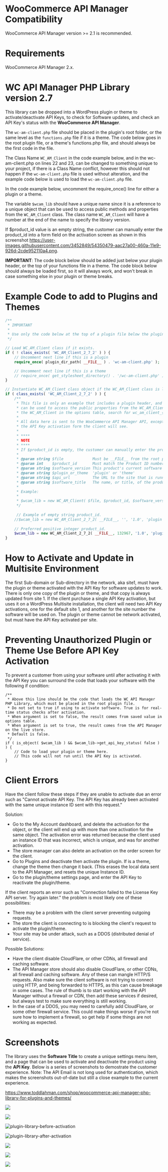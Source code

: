 WooCommerce API Manager Compatibility
==========================

WooCommerce API Manager version >= 2.1 is recommended.

Requirements
============

 WooCommerce API Manager 2.x.

WC API Manager PHP Library version 2.7
==========================

This library can be dropped into a WordPress plugin or theme to activate/deactivate API Keys, to check for Software updates, and check an API Key's status with the **WooCommerce API Manager**.

The ```wc-am-client.php``` file should be placed in the plugin's root folder, or the same level as the ```functions.php``` file if it is a theme. The code below goes in the root plugin file, or a theme's functions.php file, and should always be the first code in the file.

The Class Name ```WC_AM_Client``` in the code example below, and in the wc-am-client.php on lines 22 and 23, can be changed to something unique to your project, if there is a Class Name conflict, however this should not happen if the ```wc-am-client.php``` file is used without alteration, and the example code below is used to load the ```wc-am-client.php``` file.

In the code example below, uncomment the require_once() line for either a plugin or a theme.

The variable ```$wcam_lib``` should have a unique name since it is a reference to a unique object that can be used to access public methods and properties from the ```WC_AM_Client``` class. The class name ```WC_AM_Client``` will have a number at the end of the name to specify the library version.

If $product_id value is an empty string, the customer can manually enter the product_id into a form field on the activation screen as shown in this screenshot https://user-images.githubusercontent.com/3452849/54350479-aac27a00-460a-11e9-926d-2cde952110a4.png.

**IMPORTANT**: The code block below should be added just below your plugin header, or the top of your functions file in a theme. The code block below should always be loaded first, so it will always work, and won't break in case something else in your plugin or theme breaks.

Example Code to add to Plugins and Themes
==========================

```php
/**
 * IMPORTANT
 *
 * Use only the code below at the top of a plugin file below the plugin header, or at the top of a theme functions file.
 */

// Load WC_AM_Client class if it exists.
if ( ! class_exists( 'WC_AM_Client_2_7_2' ) ) {
	// Uncomment next line if this is a plugin
	require_once( plugin_dir_path( __FILE__ ) . 'wc-am-client.php' );

	// Uncomment next line if this is a theme
	// require_once( get_stylesheet_directory() . '/wc-am-client.php' );
}

// Instantiate WC_AM_Client class object if the WC_AM_Client class is loaded.
if ( class_exists( 'WC_AM_Client_2_7_2' ) ) {
	/**
	 * This file is only an example that includes a plugin header, and this code used to instantiate the client object. The variable $wcam_lib
	 * can be used to access the public properties from the WC_AM_Client class, but $wcam_lib must have a unique name. To find data saved by
	 * the WC_AM_Client in the options table, search for wc_am_client_{product_id}, so in this example it would be wc_am_client_13.
	 *
	 * All data here is sent to the WooCommerce API Manager API, except for the $software_title, which is used as a title, and menu label, for
	 * the API Key activation form the client will see.
	 *
	 * ****
	 * NOTE
	 * ****
	 * If $product_id is empty, the customer can manually enter the product_id into a form field on the activation screen.
	 *
	 * @param string $file             Must be __FILE__ from the root plugin file, or theme functions, file locations.
	 * @param int    $product_id       Must match the Product ID number (integer) in the product.
	 * @param string $software_version This product's current software version.
	 * @param string $plugin_or_theme  'plugin' or 'theme'
	 * @param string $api_url          The URL to the site that is running the API Manager. Example: https://www.toddlahman.com/
	 * @param string $software_title   The name, or title, of the product. The title is not sent to the API Manager APIs, but is used for menu titles.
	 *
	 * Example:
	 *
	 * $wcam_lib = new WC_AM_Client( $file, $product_id, $software_version, $plugin_or_theme, $api_url, $software_title );
	 */
	 
	 // Example of empty string product_id.
	//$wcam_lib = new WC_AM_Client_2_7_2( __FILE__, '', '1.0', 'plugin', 'http://wc/', 'Simple Comments - Simple' );
	
	// Preferred positive integer product_id.
	$wcam_lib = new WC_AM_Client_2_7_2( __FILE__, 132967, '1.0', 'plugin', 'http://wc/', 'Simple Comments - Simple' );
}
```

How to Activate and Update in Multisite Environment
==========================

The first Sub-domain or Sub-directory in the network, aka site1, must have the plugin or theme activated with the API Key for software updates to work. There is only one copy of the plugin or theme, and that copy is always updated from site 1. If the client purchase a single API Key activation, but uses it on a WordPress Multisite installation, the client will need two API Key activations, one for the default site 1, and another for the site number the software will be used on. The plugin or theme cannot be network activated, but must have the API Key activated per site.

Preventing Unauthorized Plugin or Theme Use Before API Key Activation
==========================

To prevent a customer from using your software until after activating it with the API Key you can surround the code that loads your software with the following if condition:

```
/**
 * Above this line should be the code that loads the WC API Manager PHP Library, which must be placed in the root plugin file.
 * Do not set to true if using to activate software. True is for real-time status checks after activation.
 * When argument is set to false, the result comes from saved value in options table.
 * When argument is set to true, the result comes from the API Manager on the live store.
 * Default is false.
 */
if ( is_object( $wcam_lib ) && $wcam_lib->get_api_key_status( false ) ) {
    // Code to load your plugin or theme here.
    // This code will not run until the API Key is activated.
}
```

Client Errors
============

Have the client follow these steps if they are unable to activate due an error such as "Cannot activate API Key. The API Key has already been activated with the same unique instance ID sent with this request."

Solution:

* Go to the My Account dashboard, and delete the activation for the object, or the client will end up with more than one activation for the same object. The activation error was returned because the client used an instance ID that was incorrect, which is unique, and was for another activation.
* The store manager can also delete an activation on the order screen for the client.
* Go to Plugins and deactivate then activate the plugin. If is a theme, change the theme then change it back. (This erases the local data sent to the API Manager, and resets the unique Instance ID.
* Go to the plugin/theme settings page, and enter the API Key to reactivate the plugin/theme.

If the client reports an error such as "Connection failed to the License Key API server. Try again later." the problem is most likely one of these possibilities:

* There may be a problem with the client server preventing outgoing requests.
* The store the client is connecting to is blocking the client's request to activate the plugin/theme.
* Your site may be under attack, such as a DDOS (distributed denial of service).

Possible Solutions:

* Have the client disable CloudFlare, or other CDNs, all firewall and caching software.
* The API Manager store should also disable CloudFlare, or other CDNs, all firewall and caching software. Any of these can mangle HTTP/S requests. Also make sure the client software is not trying to connect using HTTP, and being forwarded to HTTPS, as this can cause breakage in some cases. The rule of thumb is to start working with the API Manager without a firewall or CDN, then add these services if desired, but always test to make sure everything is still working.
* In the case of a DDOS, you may need to carefully add CloudFlare, or some other firewall service. This could make things worse if you're not sure how to implement a firewall, so get help if some things are not working as expected.

Screenshots
============

The library uses the **Software Title** to create a unique settings menu item, and a page that can be used to activate and deactivate the product using the **API Key**. Below is a series of screenshots to demostrate the customer experience. Note: The API Email is not long used for authentication, which makes the screenshots out-of-date but still a close example to the current experience.

https://www.toddlahman.com/shop/woocommerce-api-manager-php-library-for-plugins-and-themes/

![](https://cloud.githubusercontent.com/assets/3452849/15640356/183bd64a-25ec-11e6-9989-9311a87a78ad.png)

![](https://cloud.githubusercontent.com/assets/3452849/15640360/183e6d4c-25ec-11e6-92b2-f0368261bb90.png)

![plugin-library-before-activation](https://user-images.githubusercontent.com/3452849/54350479-aac27a00-460a-11e9-926d-2cde952110a4.png)

![plugin-library-after-activation](https://user-images.githubusercontent.com/3452849/54350500-b615a580-460a-11e9-9e4b-dd68db02f14a.png)

![](https://cloud.githubusercontent.com/assets/3452849/15640358/183df222-25ec-11e6-8c04-f5a80a4e62e7.png)

![](https://cloud.githubusercontent.com/assets/3452849/15640359/183e0eec-25ec-11e6-9770-757defde3c8e.png)

![](https://cloud.githubusercontent.com/assets/3452849/15640411/872681e0-25ec-11e6-97fa-13d01070924a.png)